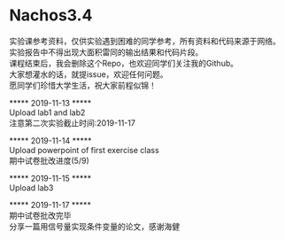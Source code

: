 # Nachos3.4
实验课参考资料，仅供实验遇到困难的同学参考，所有资料和代码来源于网络。       
实验报告中不得出现大面积雷同的输出结果和代码片段。       
课程结束后，我会删除这个Repo，也欢迎同学们关注我的Github。  
大家想灌水的话，就提issue，欢迎任何问题。  
愿同学们珍惜大学生活，祝大家前程似锦！  

***** 2019-11-13 *****      
Upload lab1 and lab2   
注意第二次实验截止时间:2019-11-17        

***** 2019-11-14 *****     
Upload powerpoint of first exercise class     
期中试卷批改进度(5/9)   

***** 2019-11-15 *****     
Upload lab3   
  
***** 2019-11-17 *****     
期中试卷批改完毕      
分享一篇用信号量实现条件变量的论文，感谢海健    
